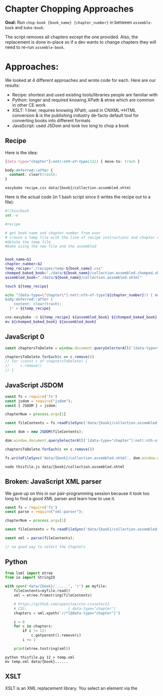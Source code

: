 # Chapter Chopping Approaches

**Goal:** Run `chop-book {book_name} {chapter_number}` in between `assemble-book` and `bake-book`.

The script removes all chapters except the one provided. Also, the replacement is done in-place so if a dev wants to change chapters they will need to re-run `assemble-book`.

# Approaches:

We looked at 4 different approaches and wrote code for each. Here are our results:

- Recipe: shortest and used existing tools/libraries people are familiar with
- Python: longer and required knowing XPath & etree which are common in other CE work
- XSLT: 1 liner, requires knowing XPath, used in CNXML->HTML conversion & is the publishing industry de-facto default tool for converting books into different formats
- JavaScript: used JSDom and took too long to chop a book

## Recipe

Here is the idea:

```css
[data-type="chapter"]:not(:nth-of-type(12)) { move-to: trash }

body:deferred::after { 
  content: clear(trash);
}
```

`easybake recipe.css data/{book}/collection.assembled.xhtml`


Here is the actual code (in 1 bash script since it writes the recipe out to a file):

```bash
#!/bin/bash
set -x

#recipe

# get book name and chapter number from user
# create a temp file with the line of recipe instructions and chapter number inserted
#delete the temp file
#bake using the new file and the assembled 


book_name=$1
chapter_number=$2
temp_recipe="./recipes/temp-${book_name}.css"
chomped_baked_book="./data/${book_name}/collection.assembled.chomped.xhtml"
assembled_book="./data/${book_name}/collection.assembled.xhtml"

touch ${temp_recipe}

echo "[data-type=\"chapter\"]:not(:nth-of-type(${chapter_number})) { move-to: trash } 
body:deferred::after { 
    content: clear(trash);
  }" > ${temp_recipe}

cnx-easybake -d ${temp_recipe} ${assembled_book} ${chomped_baked_book}
mv ${chomped_baked_book} ${assembled_book}
```


## JavaScript 0

```js
const chaptersToDelete = window.document.querySelectorAll('[data-type="chapter"]:not(:nth-of-type(12))')

chaptersToDelete.forEach(c => c.remove())
// for (const c of chaptersToDelete) {
//     c.remove()
// }
```


## JavaScript JSDOM

```js
const fs = require('fs')
const jsdom = require("jsdom");
const { JSDOM } = jsdom;

chapterNum = process.argv[1]

const fileContents = fs.readFileSync('data/{book}/collection.assembled.xhtml', 'utf8')

const dom = new JSDOM(fileContents);

dom.window.document.querySelectorAll('[data-type="chapter"]:not(:nth-of-type(12))')

chaptersToDelete.forEach(c => c.remove())

fs.writeFileSync('data/{book}/collection.assembled.xhtml', dom.window.document.outerHTML) // Gotcha . mayb need to find https://developer.mozilla.org/en-US/docs/Web/API/XMLSerializer in JSDom
```

`node thisfile.js data/{book}/collection.assembled.xhtml`


## Broken: JavaScript XML parser

We gave up on this in our pair-programming session because it took too long to find a good XML parser and learn how to use it.

```js
const fs = require('fs')
const parse = require("xml-parser");

chapterNum = process.argv[1]

const fileContents = fs.readFileSync('data/{book}/collection.assembled.xhtml', 'utf8')

const xml = parse(fileContents);

// no good way to select the Chapters
```


## Python

```python
from lxml import etree
from io import StringIO

with open('data/{book}/......', 'r') as myfile:
    fileContents=myfile.read()
    xml = etree.fromstring(fileContents)

    # https://github.com/openstax/cnx-cssselect2
    # CSS:                   [ data-type="chapter"]
    chapters = xml.xpath('//*[@data-type="chapter"]')

    i = 0
    for c in chapters:
        if i != 12:
            c.getparent().remove(c)
        i += 1

    print(etree.tostring(xml))
```

```
python thisfile.py 12 > temp.xml
mv temp.xml data/{book}......
```


## XSLT

XSLT is an XML replacement library. You select an element via the <template match="..."> and replace it with what is in the body of the template.

Because of this, you can write "remove chapters other than 12" in single line instead of 20 or more in python.

```xml
<xsl:template match="*[@data-type='chapter'][position()!=12]">
  <!-- replace the chapter with nothing -->
</xsl:template>
```

and command:

```sh
xsltproc --param chapterNumber 12 chop.xsl ./data/chemistry-2e/collection.assembled.xhtml > output.xhtml

mv output.xhtml ./data/chemistry-2e/collection.assembled.xhtml
```

Also, I think of the COVID-19 stuff we did (converting exercises to Google Docs) as a special baking process. If you're interested in how it was done, here's the source PR and README .

It was done using XSLT because I did not want to write a bunch of boilerplate code (JS/python) and could not figure out how to write easybake CSS (& debug it) in time.

